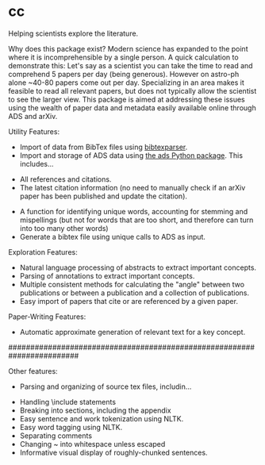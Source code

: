 # cc
Helping scientists explore the literature.

Why does this package exist?
Modern science has expanded to the point where it is incomprehensible by a single person.
A quick calculation to demonstrate this:
Let's say as a scientist you can take the time to read and comprehend 5 papers per day (being generous).
However on astro-ph alone ~40-80 papers come out per day.
Specializing in an area makes it feasible to read all relevant papers, but does not typically allow the scientist to see the larger view.
This package is aimed at addressing these issues using the wealth of paper data and metadata easily available online through ADS and arXiv.

Utility Features:
* Import of data from BibTex files using [bibtexparser](https://github.com/sciunto-org/python-bibtexparser).
* Import and storage of ADS data using [the ads Python package](https://ads.readthedocs.io/en/latest/#the-ads-python-package). This includes...
- All references and citations.
- The latest citation information (no need to manually check if an arXiv paper has been published and update the citation).
* A function for identifying unique words, accounting for stemming and mispellings (but not for words that are too short, and therefore can turn into too many other words)
* Generate a bibtex file using unique calls to ADS as input.

Exploration Features:
* Natural language processing of abstracts to extract important concepts.
* Parsing of annotations to extract important concepts.
* Multiple consistent methods for calculating the "angle" between two publications or between a publication and a collection of publications.
* Easy import of papers that cite or are referenced by a given paper.

Paper-Writing Features:
* Automatic approximate generation of relevant text for a key concept.

########################################################################

Other features:
* Parsing and organizing of source tex files, includin...
- Handling \include statements
- Breaking into sections, including the appendix
- Easy sentence and work tokenization using NLTK.
- Easy word tagging using NLTK.
- Separating comments
- Changing ~ into whitespace unless escaped
- Informative visual display of roughly-chunked sentences.
